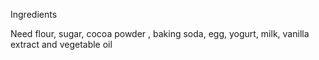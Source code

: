 Ingredients

Need flour, sugar, cocoa powder , baking soda, egg, yogurt, milk, vanilla extract and vegetable oil


